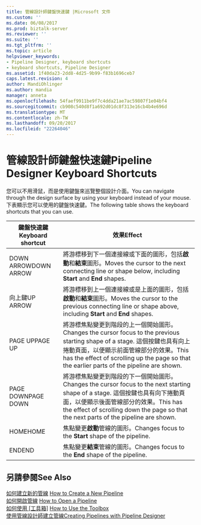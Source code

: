 ```yaml
---
title: 管線設計師鍵盤快速鍵 |Microsoft 文件
ms.custom: ''
ms.date: 06/08/2017
ms.prod: biztalk-server
ms.reviewer: ''
ms.suite: ''
ms.tgt_pltfrm: ''
ms.topic: article
helpviewer_keywords:
- Pipeline Designer, keyboard shortcuts
- keyboard shortcuts, Pipeline Designer
ms.assetid: 1f40da23-2dd8-4d25-9b99-f83b1696ceb7
caps.latest.revision: 4
author: MandiOhlinger
ms.author: mandia
manager: anneta
ms.openlocfilehash: 54faef9911be9f7c4dda21ae7ac59807f1e04bf4
ms.sourcegitcommit: cb908c540d8f1a692d01dc8f313e16cb4b4e696d
ms.translationtype: MT
ms.contentlocale: zh-TW
ms.lasthandoff: 09/20/2017
ms.locfileid: "22264046"
---
```

# <a name="pipeline-designer-keyboard-shortcuts"></a><span data-ttu-id="ea80d-102">管線設計師鍵盤快速鍵</span><span class="sxs-lookup"><span data-stu-id="ea80d-102">Pipeline Designer Keyboard Shortcuts</span></span>
<span data-ttu-id="ea80d-103">您可以不用滑鼠，而是使用鍵盤來巡覽整個設計介面。</span><span class="sxs-lookup"><span data-stu-id="ea80d-103">You can navigate through the design surface by using your keyboard instead of your mouse.</span></span> <span data-ttu-id="ea80d-104">下表顯示您可以使用的鍵盤快速鍵。</span><span class="sxs-lookup"><span data-stu-id="ea80d-104">The following table shows the keyboard shortcuts that you can use.</span></span>  
  
|<span data-ttu-id="ea80d-105">鍵盤快速鍵</span><span class="sxs-lookup"><span data-stu-id="ea80d-105">Keyboard shortcut</span></span>|<span data-ttu-id="ea80d-106">效果</span><span class="sxs-lookup"><span data-stu-id="ea80d-106">Effect</span></span>|  
|-----------------------|------------|  
|<span data-ttu-id="ea80d-107">DOWN ARROW</span><span class="sxs-lookup"><span data-stu-id="ea80d-107">DOWN ARROW</span></span>|<span data-ttu-id="ea80d-108">將游標移到下一個連接線或下面的圖形，包括**啟動**和**結束**圖形。</span><span class="sxs-lookup"><span data-stu-id="ea80d-108">Moves the cursor to the next connecting line or shape below, including **Start** and **End** shapes.</span></span>|  
|<span data-ttu-id="ea80d-109">向上鍵</span><span class="sxs-lookup"><span data-stu-id="ea80d-109">UP ARROW</span></span>|<span data-ttu-id="ea80d-110">將游標移到上一個連接線或是上面的圖形，包括**啟動**和**結束**圖形。</span><span class="sxs-lookup"><span data-stu-id="ea80d-110">Moves the cursor to the previous connecting line or shape above, including **Start** and **End** shapes.</span></span>|  
|<span data-ttu-id="ea80d-111">PAGE UP</span><span class="sxs-lookup"><span data-stu-id="ea80d-111">PAGE UP</span></span>|<span data-ttu-id="ea80d-112">將游標焦點變更到階段的上一個開始圖形。</span><span class="sxs-lookup"><span data-stu-id="ea80d-112">Changes the cursor focus to the previous starting shape of a stage.</span></span> <span data-ttu-id="ea80d-113">這個按鍵也具有向上捲動頁面，以便顯示前面管線部分的效果。</span><span class="sxs-lookup"><span data-stu-id="ea80d-113">This has the effect of scrolling up the page so that the earlier parts of the pipeline are shown.</span></span>|  
|<span data-ttu-id="ea80d-114">PAGE DOWN</span><span class="sxs-lookup"><span data-stu-id="ea80d-114">PAGE DOWN</span></span>|<span data-ttu-id="ea80d-115">將游標焦點變更到階段的下一個開始圖形。</span><span class="sxs-lookup"><span data-stu-id="ea80d-115">Changes the cursor focus to the next starting shape of a stage.</span></span> <span data-ttu-id="ea80d-116">這個按鍵也具有向下捲動頁面，以便顯示後面管線部分的效果。</span><span class="sxs-lookup"><span data-stu-id="ea80d-116">This has the effect of scrolling down the page so that the next parts of the pipeline are shown.</span></span>|  
|<span data-ttu-id="ea80d-117">HOME</span><span class="sxs-lookup"><span data-stu-id="ea80d-117">HOME</span></span>|<span data-ttu-id="ea80d-118">焦點變更**啟動**管線的圖形。</span><span class="sxs-lookup"><span data-stu-id="ea80d-118">Changes focus to the **Start** shape of the pipeline.</span></span>|  
|<span data-ttu-id="ea80d-119">END</span><span class="sxs-lookup"><span data-stu-id="ea80d-119">END</span></span>|<span data-ttu-id="ea80d-120">焦點變更**結束**管線的圖形。</span><span class="sxs-lookup"><span data-stu-id="ea80d-120">Changes focus to the **End** shape of the pipeline.</span></span>|  
  
## <a name="see-also"></a><span data-ttu-id="ea80d-121">另請參閱</span><span class="sxs-lookup"><span data-stu-id="ea80d-121">See Also</span></span>  
 <span data-ttu-id="ea80d-122">[如何建立新的管線](../core/how-to-create-a-new-pipeline.md) </span><span class="sxs-lookup"><span data-stu-id="ea80d-122">[How to Create a New Pipeline](../core/how-to-create-a-new-pipeline.md) </span></span>  
 <span data-ttu-id="ea80d-123">[如何開啟管線](../core/how-to-open-a-pipeline.md) </span><span class="sxs-lookup"><span data-stu-id="ea80d-123">[How to Open a Pipeline](../core/how-to-open-a-pipeline.md) </span></span>  
 <span data-ttu-id="ea80d-124">[如何使用 [工具箱]](../core/how-to-use-the-toolbox.md) </span><span class="sxs-lookup"><span data-stu-id="ea80d-124">[How to Use the Toolbox](../core/how-to-use-the-toolbox.md) </span></span>  
 [<span data-ttu-id="ea80d-125">使用管線設計師建立管線</span><span class="sxs-lookup"><span data-stu-id="ea80d-125">Creating Pipelines with Pipeline Designer</span></span>](../core/creating-pipelines-with-pipeline-designer.md)